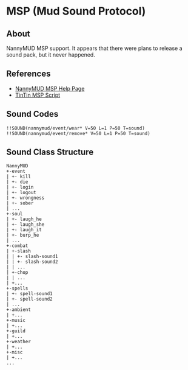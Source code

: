 # MSP (Mud Sound Protocol)

## About
NannyMUD MSP support. It appears that there were plans to release a sound pack, but it never happened.

## References

+ [NannyMUD MSP Help Page](http://mud.lysator.liu.se/www/wizdoc/obj/mud_sound.html)
+ [TinTin MSP Script](http://tintin.sourceforge.net/scripts/msp.php)

## Sound Codes

    !!SOUND(nannymud/event/wear* V=50 L=1 P=50 T=sound)
    !!SOUND(nannymud/event/remove* V=50 L=1 P=50 T=sound)

## Sound Class Structure

    NannyMUD
    +-event
    | +- kill
    | +- die
    | +- login
    | +- logout
    | +- wrongness
    | +- sober
    | ...
    +-soul
    | +- laugh_he
    | +- laugh_she
    | +- laugh_it
    | +- burp_he
    | ...
    +-combat
    | +-slash
    | | +- slash-sound1
    | | +- slash-sound2
    | | ...
    | +-chop
    | | ...
    | +...
    +-spells
    | +- spell-sound1
    | +- spell-sound2
    | ...
    +-ambient
    | +...
    +-music
    | +...
    +-guild
    | +...
    +-weather
    | +...
    +-misc
    | +...
    ...
